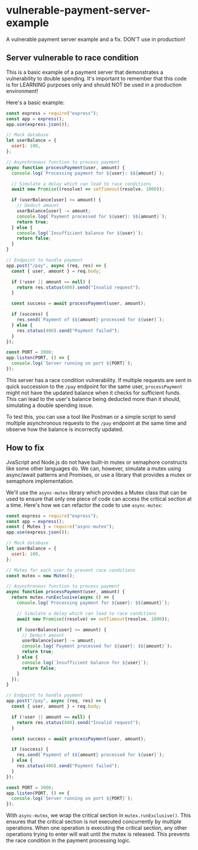 # vulnerable-payment-server-example

A vulnerable payment server example and a fix. DON'T use in production!

## Server vulnerable to race condition

This is a basic example of a payment server that demonstrates a vulnerability to double spending. It's important to remember that this code is for LEARNING purposes only and should NOT be used in a production environment!

Here's a basic example:

```javascript
const express = require("express");
const app = express();
app.use(express.json());

// Mock database
let userBalance = {
  user1: 100,
};

// Asynchronous function to process payment
async function processPayment(user, amount) {
  console.log(`Processing payment for ${user}: $${amount}`);

  // Simulate a delay which can lead to race conditions
  await new Promise((resolve) => setTimeout(resolve, 1000));

  if (userBalance[user] >= amount) {
    // Deduct amount
    userBalance[user] -= amount;
    console.log(`Payment processed for ${user}: $${amount}`);
    return true;
  } else {
    console.log(`Insufficient balance for ${user}`);
    return false;
  }
}

// Endpoint to handle payment
app.post("/pay", async (req, res) => {
  const { user, amount } = req.body;

  if (!user || amount == null) {
    return res.status(400).send("Invalid request");
  }

  const success = await processPayment(user, amount);

  if (success) {
    res.send(`Payment of $${amount} processed for ${user}`);
  } else {
    res.status(400).send("Payment failed");
  }
});

const PORT = 3000;
app.listen(PORT, () => {
  console.log(`Server running on port ${PORT}`);
});
```

This server has a race condition vulnerability. If multiple requests are sent in quick succession to the `/pay` endpoint for the same user, `processPayment` might not have the updated balance when it checks for sufficient funds. This can lead to the user's balance being deducted more than it should, simulating a double spending issue.

To test this, you can use a tool like Postman or a simple script to send multiple asynchronous requests to the `/pay` endpoint at the same time and observe how the balance is incorrectly updated.

## How to fix

JvaScript and Node.js do not have built-in mutex or semaphore constructs like some other languages do. We can, however, simulate a mutex using async/await patterns and Promises, or use a library that provides a mutex or semaphore implementation.

We'll use the `async-mutex` library which provides a Mutex class that can be used to ensure that only one piece of code can access the critical section at a time. Here's how we can refactor the code to use `async-mutex`:

```javascript
const express = require("express");
const app = express();
const { Mutex } = require("async-mutex");
app.use(express.json());

// Mock database
let userBalance = {
  user1: 100,
};

// Mutex for each user to prevent race conditions
const mutex = new Mutex();

// Asynchronous function to process payment
async function processPayment(user, amount) {
  return mutex.runExclusive(async () => {
    console.log(`Processing payment for ${user}: $${amount}`);

    // Simulate a delay which can lead to race conditions
    await new Promise((resolve) => setTimeout(resolve, 1000));

    if (userBalance[user] >= amount) {
      // Deduct amount
      userBalance[user] -= amount;
      console.log(`Payment processed for ${user}: $${amount}`);
      return true;
    } else {
      console.log(`Insufficient balance for ${user}`);
      return false;
    }
  });
}

// Endpoint to handle payment
app.post("/pay", async (req, res) => {
  const { user, amount } = req.body;

  if (!user || amount == null) {
    return res.status(400).send("Invalid request");
  }

  const success = await processPayment(user, amount);

  if (success) {
    res.send(`Payment of $${amount} processed for ${user}`);
  } else {
    res.status(400).send("Payment failed");
  }
});

const PORT = 3000;
app.listen(PORT, () => {
  console.log(`Server running on port ${PORT}`);
});
```

With `async-mutex`, we wrap the critical section in `mutex.runExclusive()`. This ensures that the critical section is not executed concurrently by multiple operations. When one operation is executing the critical section, any other operations trying to enter will wait until the mutex is released. This prevents the race condition in the payment processing logic.
